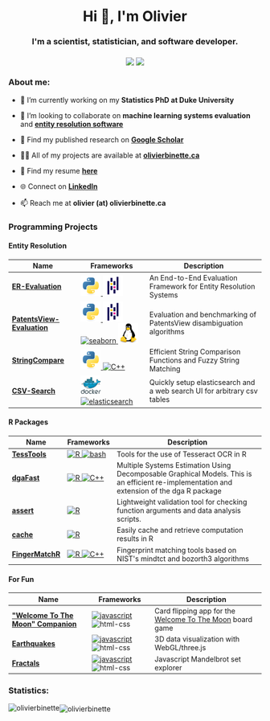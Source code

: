 <h1 align="center">Hi 👋, I'm Olivier</h1>
<h3 align="center">I'm a scientist, statistician, and software developer.</h3>
<h5 align="center"><a href="https://github.com/OlivierBinette?language=&page=1&q=&sort=stargazers&tab=repositories&type=public"><img align="center" href="https://github.com/OlivierBinette?language=&page=1&q=&sort=stargazers&tab=repositories&type=public" src="https://img.shields.io/badge/%E2%AD%90-Leave%20a%20star-brightgreen?style=for-the-badge"></a><span> </span><a href="https://github.com/sponsors/olivierbinette"><img align="center" href="https://github.com/sponsors/olivierbinette" src="https://img.shields.io/badge/❤️-Sponsor%20me-ff69b4?style=for-the-badge"> </a></h5>

<h3 align="left">About me:</h3>

- 🔭 I’m currently working on my **Statistics PhD at Duke University**

- 👯 I’m looking to collaborate on **machine learning systems evaluation** and [**entity resolution software**](https://github.com/olivierBinette/stringcompare)

- 📜 Find my published research on [**Google Scholar**](https://scholar.google.com/citations?user=c1jTnkUAAAAJ&hl=en)

- 👨‍💻 All of my projects are available at [**olivierbinette.ca**](https://olivierbinette.ca/)

- 📑 Find my resume [**here**](https://github.com/OlivierBinette/OlivierBinette/raw/main/Resume_Olivier_Binette.pdf)

- 🌐 Connect on [**LinkedIn**](https://www.linkedin.com/in/olivier-binette/)

- 📫 Reach me at **olivier (at) olivierbinette.ca**


<!--
<h3 align="left">Languages and Tools</h3>
<p align="left"> 
  <a href="https://www.linux.org/" target="_blank" rel="noreferrer"> <img src="https://raw.githubusercontent.com/devicons/devicon/master/icons/linux/linux-original.svg" alt="linux" width="40" height="40"/> </a> 
 <a href="https://www.r-project.org/" target="_blank" rel="noreferrer"> <img src="https://www.r-project.org/Rlogo.png" alt="R" width="40" height="40"/> </a> 
 <a href="https://www.python.org" target="_blank" rel="noreferrer"> <img src="https://raw.githubusercontent.com/devicons/devicon/master/icons/python/python-original.svg" alt="python" width="40" height="40"/> </a> 
  <a href="" target="_blank" rel="noreferrer"> <img src="https://raw.githubusercontent.com/isocpp/logos/master/cpp_logo.png" alt="C++" width="40" height="40"/> </a> 
 <a href="https://scikit-learn.org/" target="_blank" rel="noreferrer"> <img src="https://upload.wikimedia.org/wikipedia/commons/0/05/Scikit_learn_logo_small.svg" alt="scikit_learn" width="40" height="40"/> </a> 
 <a href="https://seaborn.pydata.org/" target="_blank" rel="noreferrer"> <img src="https://seaborn.pydata.org/_images/logo-mark-lightbg.svg" alt="seaborn" width="40" height="40"/> </a>
 <a href="https://pandas.pydata.org/" target="_blank" rel="noreferrer"> <img src="https://raw.githubusercontent.com/devicons/devicon/2ae2a900d2f041da66e950e4d48052658d850630/icons/pandas/pandas-original.svg" alt="pandas" width="40" height="40"/> </a> 
 <a href="https://www.gnu.org/software/bash/" target="_blank" rel="noreferrer"> <img src="https://www.vectorlogo.zone/logos/gnu_bash/gnu_bash-icon.svg" alt="bash" width="40" height="40"/> </a> 
 <a href="https://www.docker.com/" target="_blank" rel="noreferrer"> <img src="https://raw.githubusercontent.com/devicons/devicon/master/icons/docker/docker-original-wordmark.svg" alt="docker" width="40" height="40"/> </a> 
 <a href="https://git-scm.com/" target="_blank" rel="noreferrer"> <img src="https://www.vectorlogo.zone/logos/git-scm/git-scm-icon.svg" alt="git" width="40" height="40"/> </a> 
 <a href="https://www.arduino.cc/" target="_blank" rel="noreferrer"> <img src="https://cdn.worldvectorlogo.com/logos/arduino-1.svg" alt="arduino" width="40" height="40"/> </a> 
 <a href="https://www.elastic.co/"> <img src="https://brandslogos.com/wp-content/uploads/images/large/elastic-elasticsearch-logo.png" width="40" alt="elasticsearch"/> </a>
<a> <img src="https://upload.wikimedia.org/wikipedia/commons/thumb/1/10/CSS3_and_HTML5_logos_and_wordmarks.svg/2560px-CSS3_and_HTML5_logos_and_wordmarks.svg.png" width="60" alt="html-css"/> </a>
<a href="https://www.javascript.com/"> <img src="https://upload.wikimedia.org/wikipedia/commons/6/6a/JavaScript-logo.png" width="35" alt="javascript"/> </a>
-->

### Programming Projects

#### Entity Resolution
| Name  | Frameworks | Description |
| ------------- | ------------- | ------------- |
| [**ER-Evaluation**](https://github.com/OlivierBinette/ER-Evaluation)  | <a href="https://www.python.org" target="_blank" rel="noreferrer"> <img src="https://raw.githubusercontent.com/devicons/devicon/master/icons/python/python-original.svg" alt="python" width="40" height="40"/> </a>  <a href="https://pandas.pydata.org/" target="_blank" rel="noreferrer"> <img src="https://raw.githubusercontent.com/devicons/devicon/2ae2a900d2f041da66e950e4d48052658d850630/icons/pandas/pandas-original.svg" alt="pandas" width="40" height="40"/> </a>   |   An End-to-End Evaluation Framework for Entity Resolution Systems  |
| [**PatentsView-Evaluation**](https://github.com/PatentsView/PatentsView-Evaluation/)  | <a href="https://www.python.org" target="_blank" rel="noreferrer"> <img src="https://raw.githubusercontent.com/devicons/devicon/master/icons/python/python-original.svg" alt="python" width="40" height="40"/> </a>  <a href="https://pandas.pydata.org/" target="_blank" rel="noreferrer"> <img src="https://raw.githubusercontent.com/devicons/devicon/2ae2a900d2f041da66e950e4d48052658d850630/icons/pandas/pandas-original.svg" alt="pandas" width="40" height="40"/> </a>  <a href="https://seaborn.pydata.org/" target="_blank" rel="noreferrer"> <img src="https://seaborn.pydata.org/_images/logo-mark-lightbg.svg" alt="seaborn" width="40" height="40"/> </a><a href="https://www.linux.org/" target="_blank" rel="noreferrer"> <img src="https://raw.githubusercontent.com/devicons/devicon/master/icons/linux/linux-original.svg" alt="linux" width="40" height="40"/> </a>   |  Evaluation and benchmarking of PatentsView disambiguation algorithms |
| [**StringCompare**](https://github.com/olivierBinette/stringcompare)  | <a href="https://www.python.org" target="_blank" rel="noreferrer"> <img src="https://raw.githubusercontent.com/devicons/devicon/master/icons/python/python-original.svg" alt="python" width="40" height="40"/> </a> <a href="" target="_blank" rel="noreferrer"> <img src="https://raw.githubusercontent.com/isocpp/logos/master/cpp_logo.png" alt="C++" width="40" height="40"/> </a>  |  Efficient String Comparison Functions and Fuzzy String Matching   |
| [**CSV-Search**](https://github.com/OlivierBinette/csv-search) | <a href="https://www.docker.com/" target="_blank" rel="noreferrer"> <img src="https://raw.githubusercontent.com/devicons/devicon/master/icons/docker/docker-original-wordmark.svg" alt="docker" width="40" height="40"/> </a> <a href="https://www.elastic.co/"> <img src="https://brandslogos.com/wp-content/uploads/images/large/elastic-elasticsearch-logo.png" width="40" alt="elasticsearch"/> </a> | Quickly setup elasticsearch and a web search UI for arbitrary csv tables|

#### R Packages
| Name  | Frameworks | Description |
| ------------- | ------------- | ------------- |
| [**TessTools**](https://github.com/OlivierBinette/TessTools) |  <a href="https://www.r-project.org/" target="_blank" rel="noreferrer"> <img src="https://www.r-project.org/Rlogo.png" alt="R" width="40" height="40"/> </a> <a href="https://www.gnu.org/software/bash/" target="_blank" rel="noreferrer"> <img src="https://www.vectorlogo.zone/logos/gnu_bash/gnu_bash-icon.svg" alt="bash" width="40" height="40"/> </a>  |  Tools for the use of Tesseract OCR in R |
| [**dgaFast**](https://github.com/olivierBinette/dgaFast) | <a href="https://www.r-project.org/" target="_blank" rel="noreferrer"> <img src="https://www.r-project.org/Rlogo.png" alt="R" width="40" height="40"/> </a> <a href="" target="_blank" rel="noreferrer"> <img src="https://raw.githubusercontent.com/isocpp/logos/master/cpp_logo.png" alt="C++" width="40" height="40"/> </a> | Multiple Systems Estimation Using Decomposable Graphical Models. This is an efficient re-implementation and extension of the dga R package |
| [**assert**](https://github.com/OlivierBinette/assert) |  <a href="https://www.r-project.org/" target="_blank" rel="noreferrer"> <img src="https://www.r-project.org/Rlogo.png" alt="R" width="40" height="40"/> </a> |  Lightweight validation tool for checking function arguments and data analysis scripts. |
| [**cache**](https://github.com/OlivierBinette/cache) |<a href="https://www.r-project.org/" target="_blank" rel="noreferrer"> <img src="https://www.r-project.org/Rlogo.png" alt="R" width="40" height="40"/> </a>|  Easily cache and retrieve computation results in R |
| [**FingerMatchR**](https://github.com/OlivierBinette/fingermatchR) | <a href="https://www.r-project.org/" target="_blank" rel="noreferrer"> <img src="https://www.r-project.org/Rlogo.png" alt="R" width="40" height="40"/> </a> <a href="" target="_blank" rel="noreferrer"> <img src="https://raw.githubusercontent.com/isocpp/logos/master/cpp_logo.png" alt="C++" width="40" height="40"/> </a> |  Fingerprint matching tools based on NIST's mindtct and bozorth3 algorithms |

#### For Fun

| Name  | Frameworks | Description |
| ------------- | ------------- | ------------- |
| [**"Welcome To The Moon" Companion**](https://github.com/OlivierBinette/welcome-to-the-moon-card-flipper) | <a href="https://www.javascript.com/"> <img src="https://upload.wikimedia.org/wikipedia/commons/6/6a/JavaScript-logo.png" width="35" alt="javascript"/> </a> <a> <img src="https://upload.wikimedia.org/wikipedia/commons/thumb/1/10/CSS3_and_HTML5_logos_and_wordmarks.svg/2560px-CSS3_and_HTML5_logos_and_wordmarks.svg.png" width="60" alt="html-css"/> </a> | Card flipping app for the [Welcome To The Moon](https://boardgamegeek.com/boardgame/339789/welcome-moon) board game |
| **[Earthquakes](https://github.com/OlivierBinette/earthquakes)**| <a href="https://www.javascript.com/"> <img src="https://upload.wikimedia.org/wikipedia/commons/6/6a/JavaScript-logo.png" width="35" alt="javascript"/> </a> <a> <img src="https://upload.wikimedia.org/wikipedia/commons/thumb/1/10/CSS3_and_HTML5_logos_and_wordmarks.svg/2560px-CSS3_and_HTML5_logos_and_wordmarks.svg.png" width="60" alt="html-css"/> </a> | 3D data visualization with WebGL/three.js|
 | [**Fractals**](https://github.com/OlivierBinette/Fractals)| <a href="https://www.javascript.com/"> <img src="https://upload.wikimedia.org/wikipedia/commons/6/6a/JavaScript-logo.png" width="35" alt="javascript"/> </a> <a> <img src="https://upload.wikimedia.org/wikipedia/commons/thumb/1/10/CSS3_and_HTML5_logos_and_wordmarks.svg/2560px-CSS3_and_HTML5_logos_and_wordmarks.svg.png" width="60" alt="html-css"/> </a> | Javascript Mandelbrot set explorer|


</p>
<h3 align="left">Statistics:</h3>

<p><img align="left" src="https://github-readme-stats.vercel.app/api/top-langs?username=olivierbinette&show_icons=true&locale=en&layout=compact&hide_rank=true&count_private=true&hide=html,JavaScript,TeX,CSS,Java,SCSS" alt="olivierbinette" /><img align="center" src="https://github-readme-stats.vercel.app/api?username=olivierbinette&show_icons=true&locale=en" alt="olivierbinette" /></p>
